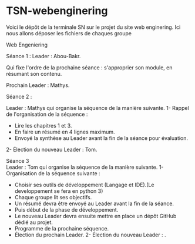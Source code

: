 # TSN-webenginering
Voici le dépôt de la terminale SN sur le projet du site web enginering. Ici nous allons déposer les fichiers de chaques groupe
 
Web Engeniering



Séance 1  :
Leader : Abou-Bakr.
 
Qui fixe l'ordre de la prochaine séance : s'approprier son module, en résumant son contenu.
 
Prochain Leader : Mathys.


Séance 2  :


Leader : Mathys qui organise la séquence de la manière suivante.
1- Rappel de l'organisation de la séquence :
   - Lire les chapitres 1 et 3.
   - En faire un résumé en 4 lignes maximum.
   - Envoyé la synthèse au Leader avant la fin de la séance pour évaluation.

2- Élection du nouveau Leader : Tom.

Séance 3  
Leader : Tom qui organise la séquence de la manière suivante.
1- Organisation de la séquence suivante :
   - Choisir ses outils de développement (Langage et IDE).(Le developpement se fera en python 3)
   - Chaque groupe lit ses objectifs.
   - Un résumé devra être envoyé au Leader avant la fin de la séance.
   - Puis début de la phase de développement.
   - Le nouveau Leader devra ensuite mettre en place un dépôt GitHub dédié au projet.
   - Programme de la prochaine séquence.
   - Élection du prochain Leader.
 2- Élection du nouveau Leader : .
